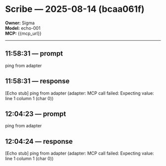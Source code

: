# Scribe — 2025-08-14 (bcaa061f)

**Owner:** Sigma  
**Model:** echo-001  
**MCP:** {{mcp_url}}

---
## 11:58:31 — prompt

ping from adapter

## 11:58:31 — response

[Echo stub] ping from adapter
(adapter: MCP call failed: Expecting value: line 1 column 1 (char 0))

## 12:04:23 — prompt

ping from adapter

## 12:04:24 — response

[Echo stub] ping from adapter
(adapter: MCP call failed: Expecting value: line 1 column 1 (char 0))

